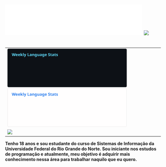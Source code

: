 <h1>
  <img src="https://raw.githubusercontent.com/mtzdantas/mtzdantas/master/name.svg" alt="Mateus Dantas">
  <img src="https://media.giphy.com/media/hhut7D136GMQU/giphy.gif" width="70">
</h1>

<table align="right">
  <tr>
    <td>
      <img height='125' src='https://raw.githubusercontent.com/mtzdantas/mtzdantas/master/images/wakatime_weekly_language_stats_black.svg#gh-dark-mode-only' >
      <img height='125' src='https://raw.githubusercontent.com/mtzdantas/mtzdantas/master/images/wakatime_weekly_language_stats.svg#gh-light-mode-only'>
    </td>
  </tr>
  <tr>
    <td>
      <img height='125' src='https://github-profile-summary-cards.vercel.app/api/cards/profile-details?username=mtzdantas&layout=compact&theme=react'>  
    </td>
  </tr>
</table>

<h4 align="left">
Tenho 18 anos e sou estudante do curso de Sistemas de Informação da Universidade Federal do Rio Grande do Norte. Sou iniciante nos estudos de programação e atualmente, meu objetivo é adquirir mais conhecimento nessa área para trabalhar naquilo que eu quero.
</h5>




